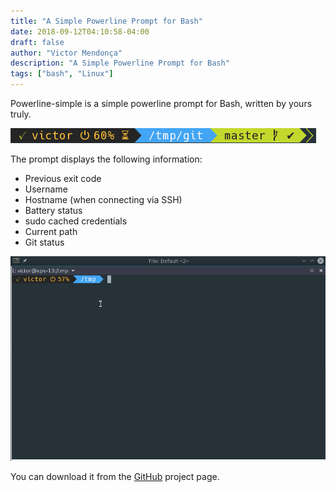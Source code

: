 ```yaml
---
title: "A Simple Powerline Prompt for Bash"
date: 2018-09-12T04:10:58-04:00
draft: false
author: "Victor Mendonça"
description: "A Simple Powerline Prompt for Bash"
tags: ["bash", "Linux"]
---
```


Powerline-simple is a simple powerline prompt for Bash, written by yours truly.

![](../../static/img/powerline-simple.png)

The prompt displays the following information:

* Previous exit code
* Username
* Hostname (when connecting via SSH)
* Battery status
* sudo cached credentials
* Current path
* Git status

![](../../static/img/powerline-simple-git.gif)

You can download it from the [GitHub](https://github.com/victorbrca/powerline-simple) project page.
